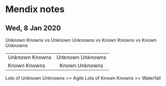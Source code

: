 # Mendix notes

## Wed, 8 Jan 2020

Unknown Knowns vs Unknown Unknowns vs Known Knowns vs Known Unknowns

|        |           |
| ------------- |:-------------:|
| Unknown Knowns      | Unknown Unknowns |
| Known Knowns      | Known Unknowns      |

 Lots of Unknown Unknowns >> Agile
 Lots of Known Knowns >> Waterfall
